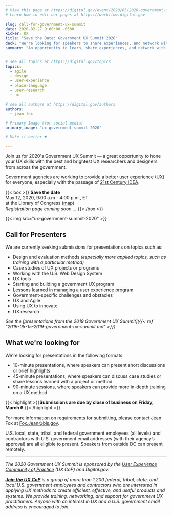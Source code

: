 ```yaml
---
# View this page at https://digital.gov/event/2020/05/2020-government-ux-summit
# Learn how to edit our pages at https://workflow.digital.gov

slug: call-for-government-ux-summit
date: 2020-02-27 9:00:00 -0500
kicker: UX
title: "Save the Date: Government UX Summit 2020"
deck: "We're looking for speakers to share experiences, and network with UX practitioners from across government."
summary: "An opportunity to learn, share experiences, and network with UX practitioners from across government."


# see all topics at https://digital.gov/topics
topics:
  - agile
  - design
  - user-experience
  - plain-language
  - user-research
  - ux

# see all authors at https://digital.gov/authors
authors:
  - jean-fox

# Primary Image (for social media)
primary_image: "ux-government-summit-2020"

# Make it better ♥

---
```


Join us for 2020's Government UX Summit — a great opportunity to hone your UX skills with the best and brightest UX researchers and designers from across the government. 

Government agencies are working to provide a better user experience (UX) for everyone, especially with the passage of [21st Century IDEA](https://digital.gov/topics/21st-century-idea/). 

{{< box >}}
**Save the date**<br/>
May 12, 2020, 9:00 a.m - 4:00 p.m., ET<br/>
at the Library of Congress ([map](https://www.google.com/maps/place/Library+of+Congress/@38.888684,-77.0069077,17z/data=!3m2!4b1!5s0x89b7b82bf81714b1:0xb306acf1c3a0b282!4m5!3m4!1s0x390feef68ef83a4d:0x46cbb296f4de3eec!8m2!3d38.888684!4d-77.004719))<br/>
_Registration page coming soon ..._
{{< /box >}}

{{< img src="ux-government-summit-2020" >}}

## Call for Presenters
We are currently seeking submissions for presentations on topics such as:

 - Design and evaluation methods _(especially more applied topics, such as training with a particular method)_
 - Case studies of UX projects or programs
 - Working with the U.S. Web Design System
 - UX tools
 - Starting and building a government UX program
 - Lessons learned in managing a user experience program
 - Government-specific challenges and obstacles
 - UX and Agile
 - Using UX to innovate
 - UX research

_See the [presentations from the 2019 Government UX Summit]({{< ref "2019-05-15-2019-government-ux-summit.md" >}})_

## What we're looking for

We're looking for presentations in the following formats:

 - 10-minute presentations, where speakers can present short discussions or brief highlights
 - 45-minute presentations, where speakers can discuss case studies or share lessons learned with a project or method
 - 90-minute sessions, where speakers can provide more in-depth training on a UX method

{{< highlight >}}**Submissions are due by close of business on Friday, March 6**.{{< /highlight >}} 

For more information on requirements for submitting, please contact Jean Fox at [Fox.Jean@bls.gov](mailto:Fox.Jean@bls.gov).

U.S. local, state, tribal, and federal government employees (all levels) and contractors with U.S. government email addresses (with their agency’s approval) are all eligible to present. Speakers from outside DC can present remotely.

---

_The 2020 Government UX Summit is sponsored by the [User Experience Community of Practice](https://digital.gov/communities/user-experience/) (UX CoP) and Digital.gov._

_[**Join the UX CoP**](https://digital.gov/communities/user-experience/) is a group of more than 1,200 federal, tribal, state, and local U.S. government employees and contractors who are interested in applying UX methods to create efficient, effective, and useful products and systems. We provide training, networking, and support for government UX practitioners. Anyone with an interest in UX and a U.S. government email address is encouraged to join._
